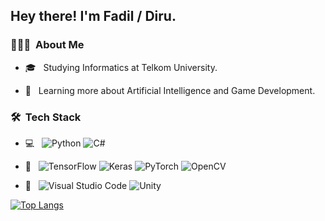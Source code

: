 <h2> Hey there! I'm Fadil / Diru.</h2>

<h3> 👨🏻‍💻 &nbsp;About Me </h3>

- 🎓 &nbsp; Studying Informatics at Telkom University.

- 🌱 &nbsp; Learning more about Artificial Intelligence and Game Development.

<h3> 🛠 &nbsp;Tech Stack</h3>

- 💻 &nbsp;
  ![Python](https://img.shields.io/badge/python-3670A0?style=for-the-badge&logo=python&logoColor=ffdd54)
  ![C#](https://img.shields.io/badge/c%23-%23239120.svg?style=for-the-badge&logo=c-sharp&logoColor=white)
  
- 🤖 &nbsp;
  ![TensorFlow](https://img.shields.io/badge/TensorFlow-FF6F00?style=for-the-badge&logo=tensorflow&logoColor=white)
  ![Keras](https://img.shields.io/badge/Keras-%23D00000.svg?style=for-the-badge&logo=Keras&logoColor=white)
  ![PyTorch](https://img.shields.io/badge/PyTorch-%23EE4C2C.svg?style=for-the-badge&logo=PyTorch&logoColor=white)
  ![OpenCV](https://img.shields.io/badge/opencv-%23white.svg?style=for-the-badge&logo=opencv&logoColor=white)
  
- 🔧 &nbsp;
  ![Visual Studio Code](https://img.shields.io/badge/-Visual%20Studio%20Code-333333?style=flat&logo=visual-studio-code&logoColor=007ACC)
  ![Unity](https://img.shields.io/badge/unity-%23000000.svg?style=for-the-badge&logo=unity&logoColor=white)
 
[![Top Langs](https://github-readme-stats.vercel.app/api?username=fadilmr&theme=algolia&show_icons=true)](https://github.com/fadilmr)
